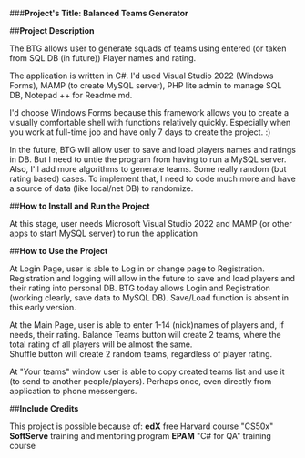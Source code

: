 ###**Project's Title: Balanced Teams Generator**

##**Project Description**

The BTG allows user to generate squads of teams using entered (or taken from SQL DB (in future)) Player names and rating. 

The application is written in C#. I'd used Visual Studio 2022 (Windows Forms), MAMP (to create MySQL server), PHP lite admin to manage SQL DB, Notepad ++ for Readme.md.
 
I'd choose Windows Forms because this framework allows you to create a visually comfortable shell with functions relatively quickly. 
Especially when you work at full-time job and have only 7 days to create the project. :)

In the future, BTG will allow user to save and load players names and ratings in DB. But I need to untie the program from having to run a MySQL server.
Also, I'll add more algorithms to generate teams. Some really random (but rating based) cases. 
To implement that, I need to code much more and have a source of data (like local/net DB) to randomize.  


##**How to Install and Run the Project**

At this stage, user needs Microsoft Visual Studio 2022 and MAMP (or other apps to start MySQL server) to run the application 


##**How to Use the Project**

At Login Page, user is able to Log in or change page to Registration. Registration and logging will allow in the future to save and load players and their rating into personal DB. 
BTG today allows Login and Registration (working clearly, save data to MySQL DB). Save/Load function is absent in this early version. 

At the Main Page, user is able to enter 1-14 (nick)names of players and, if needs, their rating. 
Balance Teams button will create 2 teams, where the total rating of all players will be almost the same.  
Shuffle button will create 2 random teams, regardless of player rating.

At "Your teams" window user is able to copy created teams list and use it (to send to another people/players). 
Perhaps once, even directly from application to phone messengers. 

##**Include Credits**

This project is possible because of:
**edX** free Harvard course "CS50x"
**SoftServe** training and mentoring program 
**EPAM** "C# for QA" training course
